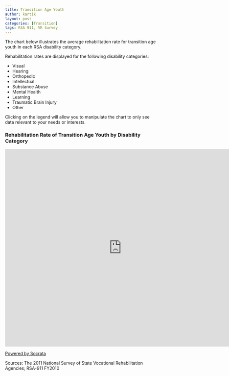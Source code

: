 ```yaml
---
title: Transition Age Youth
author: kartik
layout: post
categories: [Transition]
tags: RSA 911, VR Survey
---
```

<p>The chart below illustrates the average rehabilitation rate for transition age youth in each RSA disability category.</p>

<p>Rehabilitation rates are displayed for the following disability categories:</p>
<ul>
<li>Visual</li>
<li>Hearing</li>
<li>Orthopedic</li>
<li>Intellectual</li>
<li>Substance Abuse</li>
<li>Mental Health</li>
<li>Learning</li>
<li>Traumatic Brain Injury</li>
<li>Other</li>
</ul>
<p>Clicking on the legend will allow you to manipulate the chart to only see data relevant to your needs or interests.</p>


<h3>Rehabilitation Rate of Transition Age Youth by Disability Category</h3>
<div><iframe width="760px" title="Chart: Rehabilitation Rates for Transition Age Youth by Disability Category" height="646px" src="https://opendata.socrata.com/w/76gq-n39p/y34g-bnf3?cur=JfWpfFt0QB3&from=root" frameborder="0" scrolling="no"><a href="https://opendata.socrata.com/dataset/Chart-Rehabilitation-Rates-for-Transition-Age-Yout/76gq-n39p" title="Chart: Rehabilitation Rates for Transition Age Youth by Disability Category" target="_blank">Chart: Rehabilitation Rates for Transition Age Youth by Disability Category</a></iframe><p><a href="http://www.socrata.com/" target="_blank">Powered by Socrata</a></p></div>
<p>Sources: The 2011 National Survey of State Vocational Rehabilitation Agencies; RSA-911 FY2010</p>